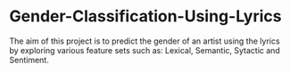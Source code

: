 # Gender-Classification-Using-Lyrics
The aim of this project is to predict the gender of an artist using the lyrics by exploring various feature sets such as: Lexical, Semantic, Sytactic and Sentiment.
